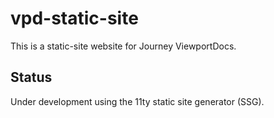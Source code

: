 # vpd-static-site

This is a static-site website for Journey ViewportDocs.

## Status

Under development using the 11ty static site generator (SSG).
